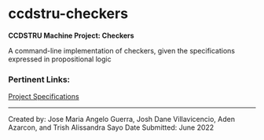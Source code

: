 # ccdstru-checkers
**CCDSTRU Machine Project: Checkers**

A command-line implementation of checkers, given the specifications expressed in propositional logic

### Pertinent Links:
[Project Specifications]()<br>

---

Created by: Jose Maria Angelo Guerra, Josh Dane Villavicencio, Aden Azarcon, and Trish Alissandra Sayo
Date Submitted: June 2022
